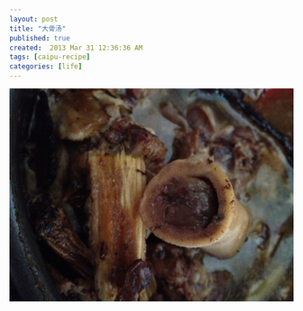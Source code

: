 ```yaml
---
layout: post
title: "大骨汤"
published: true
created:  2013 Mar 31 12:36:36 AM
tags: [caipu-recipe]
categories: [life]
---
```


![dagutang](/images/dagutang-1024x768.JPG "dagutang")
